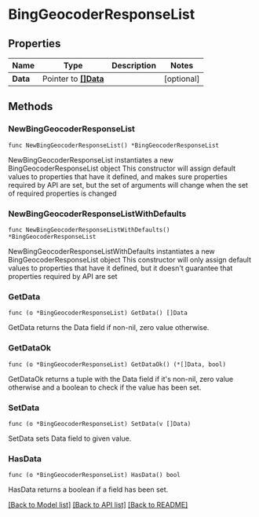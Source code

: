 # BingGeocoderResponseList

## Properties

Name | Type | Description | Notes
------------ | ------------- | ------------- | -------------
**Data** | Pointer to [**[]Data**](Data.md) |  | [optional] 

## Methods

### NewBingGeocoderResponseList

`func NewBingGeocoderResponseList() *BingGeocoderResponseList`

NewBingGeocoderResponseList instantiates a new BingGeocoderResponseList object
This constructor will assign default values to properties that have it defined,
and makes sure properties required by API are set, but the set of arguments
will change when the set of required properties is changed

### NewBingGeocoderResponseListWithDefaults

`func NewBingGeocoderResponseListWithDefaults() *BingGeocoderResponseList`

NewBingGeocoderResponseListWithDefaults instantiates a new BingGeocoderResponseList object
This constructor will only assign default values to properties that have it defined,
but it doesn't guarantee that properties required by API are set

### GetData

`func (o *BingGeocoderResponseList) GetData() []Data`

GetData returns the Data field if non-nil, zero value otherwise.

### GetDataOk

`func (o *BingGeocoderResponseList) GetDataOk() (*[]Data, bool)`

GetDataOk returns a tuple with the Data field if it's non-nil, zero value otherwise
and a boolean to check if the value has been set.

### SetData

`func (o *BingGeocoderResponseList) SetData(v []Data)`

SetData sets Data field to given value.

### HasData

`func (o *BingGeocoderResponseList) HasData() bool`

HasData returns a boolean if a field has been set.


[[Back to Model list]](../README.md#documentation-for-models) [[Back to API list]](../README.md#documentation-for-api-endpoints) [[Back to README]](../README.md)


